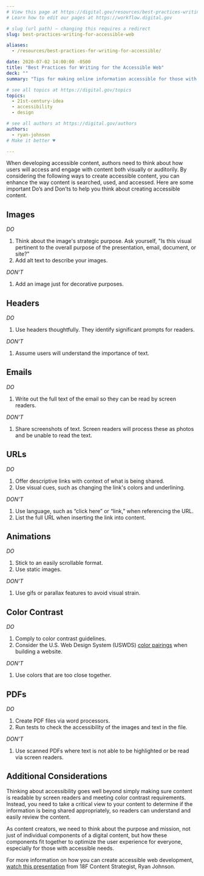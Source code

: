 ```yaml
---
# View this page at https://digital.gov/resources/best-practices-writing-for-accessible-web
# Learn how to edit our pages at https://workflow.digital.gov

# slug (url path) — changing this requires a redirect
slug: best-practices-writing-for-accessible-web

aliases:
  - /resources/best-practices-for-writing-for-accessible/

date: 2020-07-02 14:00:00 -0500
title: "Best Practices for Writing for the Accessible Web"
deck: ""
summary: "Tips for making online information accessible for those with auditory and visual needs."

# see all topics at https://digital.gov/topics
topics:
  - 21st-century-idea
  - accessibility
  - design

# see all authors at https://digital.gov/authors
authors:
  - ryan-johnson
# Make it better ♥

---
```


When developing accessible content, authors need to think about how users will access and engage with content both visually or auditorily. By considering the following ways to create accessible content, you can enhance the way content is searched, used, and accessed. Here are some important Do’s and Don’ts to help you think about creating accessible content.

## Images

_DO_

1. Think about the image's strategic purpose. Ask yourself, "Is this visual pertinent to the overall purpose of the presentation, email, document, or site?"
2. Add alt text to describe your images.

_DON'T_

1. Add an image just for decorative purposes.

## Headers

_DO_

1. Use headers thoughtfully. They identify significant prompts for readers.

_DON'T_

1. Assume users will understand the importance of text.

## Emails

_DO_

1. Write out the full text of the email so they can be read by screen readers.

_DON'T_

1. Share screenshots of text. Screen readers will process these as photos and be unable to read the text.

## URLs

_DO_

1. Offer descriptive links with context of what is being shared.
2. Use visual cues, such as changing the link's colors and underlining.

_DON'T_

1. Use language, such as “click here” or “link,” when referencing the URL.
2. List the full URL when inserting the link into content.

## Animations

_DO_

1. Stick to an easily scrollable format.
2. Use static images.

_DON'T_

1. Use gifs or parallax features to avoid visual strain.

## Color Contrast

_DO_

1. Comply to color contrast guidelines.
2. Consider the U.S. Web Design System (USWDS) [color pairings](https://designsystem.digital.gov/design-tokens/color/overview/#color-and-accessibility) when building a website.

_DON'T_

1. Use colors that are too close together.

## PDFs

_DO_

1. Create PDF files via word processors.
2. Run tests to check the accessibility of the images and text in the file.

_DON'T_

1. Use scanned PDFs where text is not able to be highlighted or be read via screen readers.

## Additional Considerations

Thinking about accessibility goes well beyond simply making sure content is readable by screen readers and meeting color contrast requirements. Instead, you need to take a critical view to your content to determine if the information is being shared appropriately, so readers can understand and easily review the content.

As content creators, we need to think about the purpose and mission, not just of individual components of a digital content, but how these components fit together to optimize the user experience for everyone, especially for those with accessible needs.

For more information on how you can create accessible web development, [watch this presentation](https://digital.gov/event/2020/03/20/writing-for-accessible-web/) from 18F Content Strategist, Ryan Johnson.
